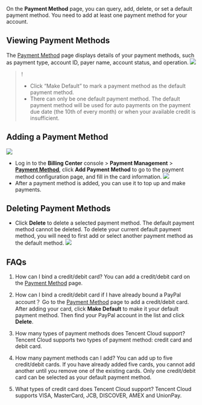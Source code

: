 On the **Payment Method** page, you can query, add, delete, or set a default payment method. You need to add at least one payment method for your account.

## Viewing Payment Methods
The [Payment Method](https://console.cloud.tencent.com/accountv1/paymentmethods) page displays details of your payment methods, such as payment type, account ID, payer name, account status, and operation.
 ![](https://qcloudimg.tencent-cloud.cn/raw/2227c55e715d1e1c5601bd17bfd13e51.png)

>! 
>- Click “Make Default” to mark a payment method as the default payment method.
>- There can only be one default payment method. The default payment method will be used for auto payments on the payment due date (the 10th of every month) or when your available credit is insufficient.

## Adding a Payment Method
 ![](https://qcloudimg.tencent-cloud.cn/raw/e25dc2b3158cfa06d9565cf87d4fdcb7.png)
- Log in to the **Billing Center** console > **Payment Management** > <b>[Payment Method](https://console.intl.cloud.tencent.com/accountv1/paymentmethods)</b>, click **Add Payment Method** to go to the payment method configuration page, and fill in the card information.
 ![](https://staticintl.cloudcachetci.com/yehe/backend-news/BYnm001_%E4%BC%81%E4%B8%9A%E5%BE%AE%E4%BF%A1%E6%88%AA%E5%9B%BE_1685432126964.png)
- After a payment method is added, you can use it to top up and make payments.

## Deleting Payment Methods
- Click **Delete** to delete a selected payment method. The default payment method cannot be deleted. To delete your current default payment method, you will need to first add or select another payment method as the default method.
![](https://main.qcloudimg.com/raw/69550d8f13d6df0e35225712d9dc614c.png)

## FAQs
1. How can I bind a credit/debit card?
You can add a credit/debit card on the [Payment Method](https://console.intl.cloud.tencent.com/accountv1/paymentmethods) page.

2. How can I bind a credit/debit card if I have already bound a PayPal account？
Go to the [Payment Method](https://console.cloud.tencent.com/accountv1/paymentmethods) page to add a credit/debit card. After adding your card, click **Make Default** to make it your default payment method. Then find your PayPal account in the list and click **Delete**.

3. How many types of payment methods does Tencent Cloud support?
Tencent Cloud supports two types of payment method: credit card and debit card.

4. How many payment methods can I add?
You can add up to five credit/debit cards. If you have already added five cards, you cannot add another until you remove one of the existing cards. Only one credit/debit card can be selected as your default payment method.

5. What types of credit card does Tencent Cloud support?
Tencent Cloud supports VISA, MasterCard, JCB, DISCOVER, AMEX and UnionPay.



